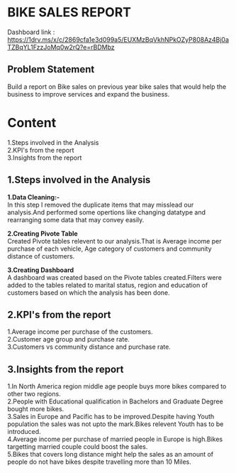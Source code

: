 # __BIKE SALES REPORT__

Dashboard link : https://1drv.ms/x/c/2869cfa1e3d099a5/EUXMzBqVkhNPkOZyP808Az4Bj0aTZBqYL1FzzJoMq0w2rQ?e=rBDMbz

## Problem Statement 
Build a report on Bike sales on previous year bike sales that would help the business to improve services and expand the business.

# Content  

1.Steps involved in the Analysis    
2.KPI's from the report    
3.Insights from the report   

## 1.Steps involved in the Analysis    
__1.Data Cleaning:-__   
In this step I removed the duplicate items that may misslead our analysis.And performed some opertions like changing datatype and rearranging some data that may convey easily. 

__2.Creating Pivote Table__   
Created Pivote tables relevent to our analysis.That is Average income per purchase of each vehicle, Age category of customers and community distance of customers.

__3.Creating Dashboard__  
A dashboard was created based on the Pivote tables created.Filters were added to the tables related to marital status, region and education of customers based on which the analysis has been done.    

## 2.KPI's from the report    
1.Average income per purchase of the customers.    
2.Customer age group and purchase rate.   
3.Customers  vs community distance and purchase rate. 

## 3.Insights from the report     


1.In North America region middle age people buys more bikes compared to other two regions.   
2.People with Educational qualification in Bachelors and Graduate Degree bought more bikes.    
3.Sales in Europe and Pacific has to be improved.Despite having Youth population the sales was not upto the mark.Bikes relevent Youth has to be introduced.    
4.Average income per purchase of married people in Europe is high.Bikes targetting married couple could boost the sales.    
5.Bikes that covers long distance might help the sales as an amount of people do not have bikes despite travelling more than 10 Miles.
